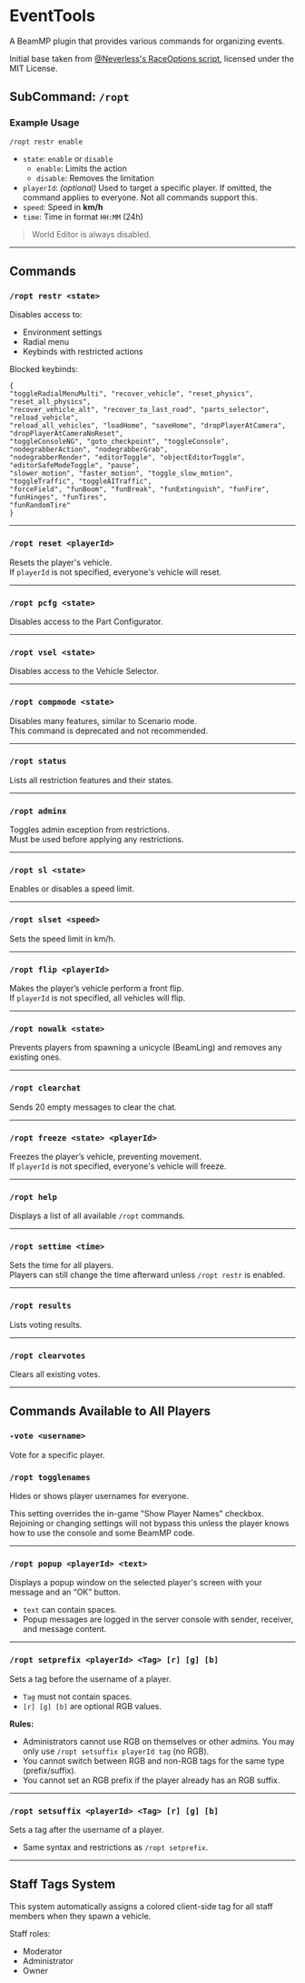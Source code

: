# EventTools
A BeamMP plugin that provides various commands for organizing events.

Initial base taken from [@Neverless's RaceOptions script](https://github.com/OfficialLambdax/BeamMP-ServerScripts/tree/main/RaceOptions), licensed under the MIT License.

## SubCommand: `/ropt`

### Example Usage
`/ropt restr enable`


- `state`: `enable` or `disable`  
  - `enable`: Limits the action  
  - `disable`: Removes the limitation  
- `playerId`: *(optional)* Used to target a specific player. If omitted, the command applies to everyone. Not all commands support this.  
- `speed`: Speed in **km/h**  
- `time`: Time in format `HH:MM` (24h)  

> World Editor is always disabled.

---

## Commands

### `/ropt restr <state>`
Disables access to:
- Environment settings
- Radial menu
- Keybinds with restricted actions

Blocked keybinds:
```
{
"toggleRadialMenuMulti", "recover_vehicle", "reset_physics", "reset_all_physics",
"recover_vehicle_alt", "recover_to_last_road", "parts_selector", "reload_vehicle",
"reload_all_vehicles", "loadHome", "saveHome", "dropPlayerAtCamera", "dropPlayerAtCameraNoReset",
"toggleConsoleNG", "goto_checkpoint", "toggleConsole", "nodegrabberAction", "nodegrabberGrab",
"nodegrabberRender", "editorToggle", "objectEditorToggle", "editorSafeModeToggle", "pause",
"slower_motion", "faster_motion", "toggle_slow_motion", "toggleTraffic", "toggleAITraffic",
"forceField", "funBoom", "funBreak", "funExtinguish", "funFire", "funHinges", "funTires",
"funRandomTire"
}
```


---

### `/ropt reset <playerId>`
Resets the player's vehicle.  
If `playerId` is not specified, everyone's vehicle will reset.

---

### `/ropt pcfg <state>`
Disables access to the Part Configurator.

---

### `/ropt vsel <state>`
Disables access to the Vehicle Selector.

---

### `/ropt compmode <state>`
Disables many features, similar to Scenario mode.  
This command is deprecated and not recommended.

---

### `/ropt status`
Lists all restriction features and their states.

---

### `/ropt adminx`
Toggles admin exception from restrictions.  
Must be used before applying any restrictions.

---

### `/ropt sl <state>`
Enables or disables a speed limit.

---

### `/ropt slset <speed>`
Sets the speed limit in km/h.

---

### `/ropt flip <playerId>`
Makes the player’s vehicle perform a front flip.  
If `playerId` is not specified, all vehicles will flip.

---

### `/ropt nowalk <state>`
Prevents players from spawning a unicycle (BeamLing) and removes any existing ones.

---

### `/ropt clearchat`
Sends 20 empty messages to clear the chat.

---

### `/ropt freeze <state> <playerId>`
Freezes the player’s vehicle, preventing movement.  
If `playerId` is not specified, everyone's vehicle will freeze.

---

### `/ropt help`
Displays a list of all available `/ropt` commands.

---

### `/ropt settime <time>`
Sets the time for all players.  
Players can still change the time afterward unless `/ropt restr` is enabled.

---

### `/ropt results`
Lists voting results.

---

### `/ropt clearvotes`
Clears all existing votes.

---

## Commands Available to All Players

### `-vote <username>`
Vote for a specific player.

### `/ropt togglenames`
Hides or shows player usernames for everyone.

This setting overrides the in-game "Show Player Names" checkbox.  
Rejoining or changing settings will not bypass this unless the player knows how to use the console and some BeamMP code.

---

### `/ropt popup <playerId> <text>`
Displays a popup window on the selected player's screen with your message and an “OK” button.

- `text` can contain spaces.
- Popup messages are logged in the server console with sender, receiver, and message content.

---

### `/ropt setprefix <playerId> <Tag> [r] [g] [b]`
Sets a tag before the username of a player.

- `Tag` must not contain spaces.
- `[r] [g] [b]` are optional RGB values.

**Rules:**
- Administrators cannot use RGB on themselves or other admins. You may only use `/ropt setsuffix playerId tag` (no RGB).
- You cannot switch between RGB and non-RGB tags for the same type (prefix/suffix).
- You cannot set an RGB prefix if the player already has an RGB suffix.

---

### `/ropt setsuffix <playerId> <Tag> [r] [g] [b]`
Sets a tag after the username of a player.

- Same syntax and restrictions as `/ropt setprefix`.

---

## Staff Tags System

This system automatically assigns a colored client-side tag for all staff members when they spawn a vehicle.

Staff roles:
- Moderator
- Administrator
- Owner